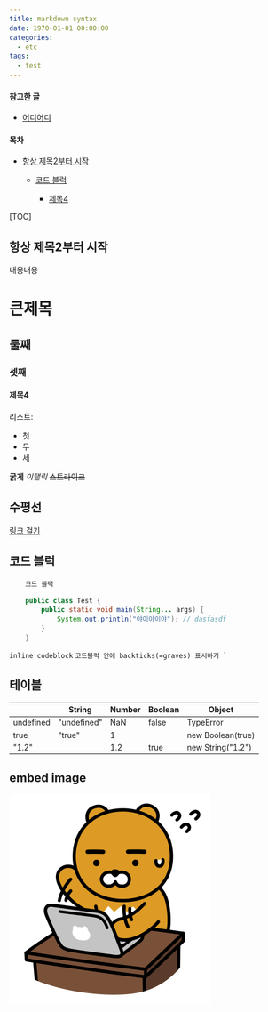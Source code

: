 ```yaml
---
title: markdown syntax
date: 1970-01-01 00:00:00
categories:
  - etc
tags:
  - test
---
```


#### 참고한 글
- [어디어디](/assad)

<h4>목차</h4><ul><li><a href="#항상-제목2부터-시작">항상 제목2부터 시작</a></li><ul><li><a href="#코드-블럭">코드 블럭</a></li><ul><li><a href="#제목4">제목4</a></li></ul></ul></ul>

[TOC]

## 항상 제목2부터 시작
내용내용

# 큰제목
## 둘째
### 셋째
#### 제목4

리스트:
- 첫
- 두
- 세

**굵게**
_이탤릭_
~~스트라이크~~

수평선
------

[링크 걸기](#항상-제목2부터-시작)

## 코드 블럭
```
	코드 블럭
```
```java
    public class Test {
	    public static void main(String... args) {
	        System.out.println("야이야이야"); // dasfasdf
	    }
    }
```

`inline codeblock`
`` 코드블럭 안에 backticks(=graves) 표시하기 ` ``

## 테이블
|                  | String      | Number | Boolean | Object                 |
|------------------|-------------|--------|---------|------------------------|
| undefined        | "undefined" | NaN    | false   | TypeError              |
| true             | "true"      | 1      |         | new Boolean(true)      |
| "1.2"            |             | 1.2    | true    | new String("1.2")      |

## embed image
~~![바쁜 라상무](/images/kakao-ryon-busy.png)~~
